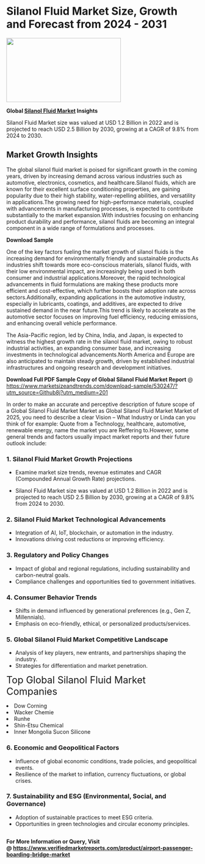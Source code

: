 <H1>Silanol Fluid Market Size, Growth and Forecast from 2024 - 2031</H1><img class="aligncenter size-medium wp-image-584254" src="https://thirdeyenews.in/wp-content/uploads/2024/09/Global-Market-Research-300x168.jpeg" alt="" width="300" height="168" /><p><strong>Global&nbsp;<a href="https://www.marketsizeandtrends.com/download-sample/530247/?utm_source=Github8j?utm_medium=201">Silanol Fluid Market</a> Insights</strong></p><p>Silanol Fluid Market size was valued at USD 1.2 Billion in 2022 and is projected to reach USD 2.5 Billion by 2030, growing at a CAGR of 9.8% from 2024 to 2030.</p><p><h2>Market Growth Insights</h2> <p>The global silanol fluid market is poised for significant growth in the coming years, driven by increasing demand across various industries such as automotive, electronics, cosmetics, and healthcare.Silanol fluids, which are known for their excellent surface conditioning properties, are gaining popularity due to their high stability, water-repelling abilities, and versatility in applications.The growing need for high-performance materials, coupled with advancements in manufacturing processes, is expected to contribute substantially to the market expansion.With industries focusing on enhancing product durability and performance, silanol fluids are becoming an integral component in a wide range of formulations and processes.</p> <p><strong>Download Sample</strong></p> <p>One of the key factors fueling the market growth of silanol fluids is the increasing demand for environmentally friendly and sustainable products.As industries shift towards more eco-conscious materials, silanol fluids, with their low environmental impact, are increasingly being used in both consumer and industrial applications.Moreover, the rapid technological advancements in fluid formulations are making these products more efficient and cost-effective, which further boosts their adoption rate across sectors.Additionally, expanding applications in the automotive industry, especially in lubricants, coatings, and additives, are expected to drive sustained demand in the near future.This trend is likely to accelerate as the automotive sector focuses on improving fuel efficiency, reducing emissions, and enhancing overall vehicle performance.<p>The Asia-Pacific region, led by China, India, and Japan, is expected to witness the highest growth rate in the silanol fluid market, owing to robust industrial activities, an expanding consumer base, and increasing investments in technological advancements.North America and Europe are also anticipated to maintain steady growth, driven by established industrial infrastructures and ongoing research and development initiatives.</p> <p><span class=""><strong>Download Full PDF Sample Copy of Global Silanol Fluid Market Report</strong> @ <a href="https://www.marketsizeandtrends.com/download-sample/530247/?utm_source=Github8j?utm_medium=201" target="_blank">https://www.marketsizeandtrends.com/download-sample/530247/?utm_source=Github8j?utm_medium=201</a></span></p><p>In order to make an accurate and perceptive description of future scope of a Global&nbsp;Silanol Fluid Market Market as Global&nbsp;Silanol Fluid Market Market of 2025, you need to describe a clear Vision &ndash; What Industry or Linda can you think of for example: Quote from a Technology, healthcare, automotive, renewable energy, name the market you are Reffering to.However, some general trends and factors usually impact market reports and their future outlook include:</p><h3>1.&nbsp;<strong>Silanol Fluid Market Growth Projections</strong></h3><ul><li>Examine market size trends, revenue estimates and CAGR (Compounded Annual Growth Rate) projections.</li><li><p>Silanol Fluid Market size was valued at USD 1.2 Billion in 2022 and is projected to reach USD 2.5 Billion by 2030, growing at a CAGR of 9.8% from 2024 to 2030.</p></li></ul><h3>2.&nbsp;<strong>Silanol Fluid Market Technological Advancements</strong></h3><ul><li>Integration of AI, IoT, blockchain, or automation in the industry.</li><li>Innovations driving cost reductions or improving efficiency.</li></ul><h3>3.&nbsp;<strong>Regulatory and Policy Changes</strong></h3><ul><li>Impact of global and regional regulations, including sustainability and carbon-neutral goals.</li><li>Compliance challenges and opportunities tied to government initiatives.</li></ul><h3>4.&nbsp;<strong>Consumer Behavior Trends</strong></h3><ul><li>Shifts in demand influenced by generational preferences (e.g., Gen Z, Millennials).</li><li>Emphasis on eco-friendly, ethical, or personalized products/services.</li></ul><h3>5.&nbsp;<strong>Global Silanol Fluid Market Competitive Landscape</strong></h3><ul><li>Analysis of key players, new entrants, and partnerships shaping the industry.</li><li>Strategies for differentiation and market penetration.</li></ul><p data-pm-slice="1 1 []"><span style="color: inherit; font-family: inherit; font-size: 25px;">Top Global Silanol Fluid Market Companies</span></p><div class="" data-test-id=""><p><li>Dow Corning</li><li> Wacker Chemie</li><li> Runhe</li><li> Shin-Etsu Chemical</li><li> Inner Mongolia Sucon Silicone</li></p></div><h3>6.&nbsp;<strong>Economic and Geopolitical Factors</strong></h3><ul><li>Influence of global economic conditions, trade policies, and geopolitical events.</li><li>Resilience of the market to inflation, currency fluctuations, or global crises.</li></ul><h3>7.&nbsp;<strong>Sustainability and ESG (Environmental, Social, and Governance)</strong></h3><ul><li>Adoption of sustainable practices to meet ESG criteria.</li><li>Opportunities in green technologies and circular economy principles.</li></ul><h2><strong style="font-size: 14px;">For More Information or Query, Visit @&nbsp;</strong><a style="background-color: #ffffff; font-size: 14px;" href="https://www.marketsizeandtrends.com/report/silanol-fluid-market/" target="_blank">https://www.verifiedmarketreports.com/product/airport-passenger-boarding-bridge-market</a></h2>